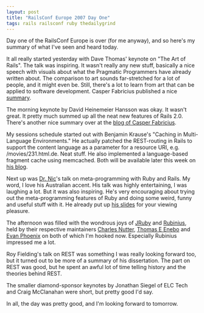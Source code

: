 ```yaml
---
layout: post
title: "RailsConf Europe 2007 Day One"
tags: rails railsconf ruby thedailygrind
---
```

Day one of the RailsConf Europe is over (for me anyway), and so here's my summary of what I've seen and heard today.

It all really started yesterday with Dave Thomas' keynote on "The Art of Rails". The talk was inspiring. It wasn't really any new stuff, basically a nice speech with visuals about what the Pragmatic Programmers have already written about. The comparison to art sounds far-stretched for a lot of people, and it might even be. Still, there's a lot to learn from art that can be applied to software development. Casper Fabricius published a nice [summary](http://casperfabricius.com/blog/2007/09/17/railsconf-the-art-in-rails/).

The morning keynote by David Heinemeier Hansson was okay. It wasn't great. It pretty much summed up all the neat new features of Rails 2.0. There's another nice summary over at the [blog of Casper Fabricius](http://casperfabricius.com/blog/2007/09/18/railsconf2007-dhh/).

My sessions schedule started out with Benjamin Krause's "Caching in Multi-Language Environments." He actually patched the REST-routing in Rails to support the content language as a parameter for a resource URI, e.g. /movies/231.html.de. Neat stuff. He also implemented a language-based fragment cache using memcached. Both will be available later this week on [his blog](http://blog.omdb-beta.org/).

Next up was [Dr. Nic](http://www.drnicwilliams.com)'s talk on meta-programming with Ruby and Rails. My word, I love his Australian accent. His talk was highly entertaining, I was laughing a lot. But it was also inspiring. He's very encouraging about trying out the meta-programming features of Ruby and doing some weird, funny and useful stuff with it. He already put up [his slides](http://www.drnicwilliams.com/wp-content/slides/railsconfeurope2007.pdf) for your viewing pleasure.

The afternoon was filled with the wondrous joys of [JRuby](http://jruby.codehaus.org/) and [Rubinius](http://rubini.us/), held by their respective maintainers [Charles Nutter](http://headius.blogspot.com/), [Thomas E Enebo](http://www.bloglines.com/blog/ThomasEEnebo) and [Evan Phoenix](http://blog.fallingsnow.net/) on both of which I'm hooked now. Especially Rubinius impressed me a lot.

Roy Fielding's talk on REST was something I was really looking forward too, but it turned out to be more of a summary of his dissertation. The part on REST was good, but he spent an awful lot of time telling history and the theories behind REST. 

The smaller diamond-sponsor keynotes by Jonathan Siegel of ELC Tech and Craig McClanahan were short, but pretty good I'd say.

In all, the day was pretty good, and I'm looking forward to tomorrow.